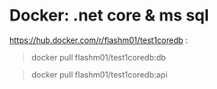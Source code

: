 # Docker: .net core & ms sql




https://hub.docker.com/r/flashm01/test1coredb :

>docker pull flashm01/test1coredb:db


>docker pull flashm01/test1coredb:api
